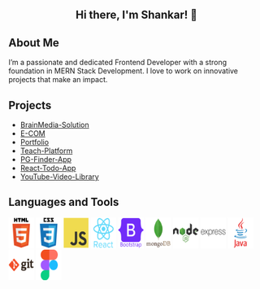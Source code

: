 <div>
  <h2 align="center"> Hi there, I'm Shankar! 👋</h2>
</div>

## About Me
I’m a passionate and dedicated Frontend Developer with a strong foundation in MERN Stack Development. I love to work on innovative projects that make an impact.

## Projects
 - [BrainMedia-Solution](https://brain-media-solution-spa.vercel.app/)
 - [E-COM](https://e-com-shop-app.vercel.app/)
 - [Portfolio](https://shankars.netlify.app/)
 - [Teach-Platform](https://teach-plateform.vercel.app/)
 - [PG-Finder-App](https://github.com/Shankar-0001/PG-Finder-App)
 - [React-Todo-App](https://github.com/Shankar-0001/React-Todo-App)
 - [YouTube-Video-Library](https://github.com/Shankar-0001/YouTube-Video-Library)

## Languages and Tools

<p>
  <img src="https://raw.githubusercontent.com/devicons/devicon/master/icons/html5/html5-original-wordmark.svg" alt="html5" width="50" height="60" style="max-width: 100%;">
  <img src="https://raw.githubusercontent.com/devicons/devicon/master/icons/css3/css3-original-wordmark.svg" alt="css3" width="50" height="60" style="max-width: 100%;">
  <img src="https://raw.githubusercontent.com/devicons/devicon/master/icons/javascript/javascript-original.svg" alt="javascript" width="50" height="60" style="max-width: 100%;">
  <img src="https://raw.githubusercontent.com/devicons/devicon/master/icons/react/react-original-wordmark.svg" alt="react" width="50" height="60" style="max-width: 100%;">
  <img src="https://raw.githubusercontent.com/devicons/devicon/master/icons/bootstrap/bootstrap-plain-wordmark.svg" alt="bootstrap" width="50" height="60" style="max-width: 100%;">
  <img src="https://raw.githubusercontent.com/devicons/devicon/master/icons/mongodb/mongodb-original-wordmark.svg" alt="mongodb" width="50" height="60" style="max-width: 100%;">
  <img src="https://raw.githubusercontent.com/devicons/devicon/master/icons/nodejs/nodejs-original-wordmark.svg" alt="nodejs" width="50" height="60" style="max-width: 100%;">
  <img src="https://raw.githubusercontent.com/devicons/devicon/master/icons/express/express-original-wordmark.svg" alt="expressjs" width="50" height="60" style="max-width: 100%;">
  <img src="https://raw.githubusercontent.com/devicons/devicon/master/icons/java/java-original-wordmark.svg" alt="java" width="50" height="60" style="max-width: 100%;">
  <img src="https://raw.githubusercontent.com/devicons/devicon/master/icons/git/git-original-wordmark.svg" alt="git" width="50" height="60" style="max-width: 100%;">
  <img src="https://raw.githubusercontent.com/devicons/devicon/master/icons/figma/figma-original.svg" alt="figma" width="50" height="60" style="max-width: 100%;">
</p>

